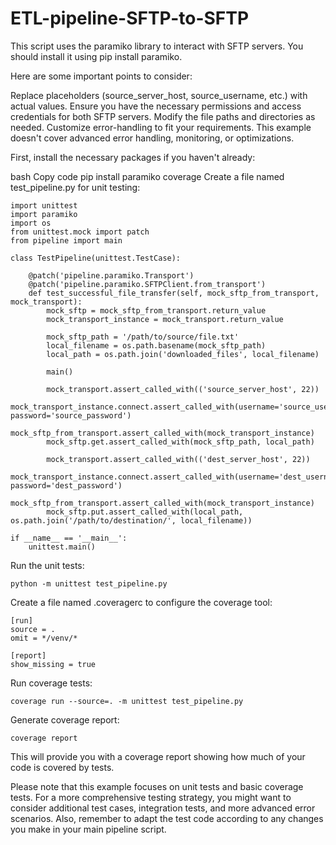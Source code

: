 # ETL-pipeline-SFTP-to-SFTP
This script uses the paramiko library to interact with SFTP servers. You should install it using pip install paramiko.

Here are some important points to consider:

Replace placeholders (source_server_host, source_username, etc.) with actual values.
Ensure you have the necessary permissions and access credentials for both SFTP servers.
Modify the file paths and directories as needed.
Customize error-handling to fit your requirements.
This example doesn't cover advanced error handling, monitoring, or optimizations.

First, install the necessary packages if you haven't already:

bash
Copy code
pip install paramiko coverage
Create a file named test_pipeline.py for unit testing:

```
import unittest
import paramiko
import os
from unittest.mock import patch
from pipeline import main

class TestPipeline(unittest.TestCase):

    @patch('pipeline.paramiko.Transport')
    @patch('pipeline.paramiko.SFTPClient.from_transport')
    def test_successful_file_transfer(self, mock_sftp_from_transport, mock_transport):
        mock_sftp = mock_sftp_from_transport.return_value
        mock_transport_instance = mock_transport.return_value

        mock_sftp_path = '/path/to/source/file.txt'
        local_filename = os.path.basename(mock_sftp_path)
        local_path = os.path.join('downloaded_files', local_filename)

        main()

        mock_transport.assert_called_with(('source_server_host', 22))
        mock_transport_instance.connect.assert_called_with(username='source_username', password='source_password')
        mock_sftp_from_transport.assert_called_with(mock_transport_instance)
        mock_sftp.get.assert_called_with(mock_sftp_path, local_path)

        mock_transport.assert_called_with(('dest_server_host', 22))
        mock_transport_instance.connect.assert_called_with(username='dest_username', password='dest_password')
        mock_sftp_from_transport.assert_called_with(mock_transport_instance)
        mock_sftp.put.assert_called_with(local_path, os.path.join('/path/to/destination/', local_filename))

if __name__ == '__main__':
    unittest.main()
```
Run the unit tests:
```
python -m unittest test_pipeline.py
```
Create a file named .coveragerc to configure the coverage tool:
```
[run]
source = .
omit = */venv/*

[report]
show_missing = true
```
Run coverage tests:
```
coverage run --source=. -m unittest test_pipeline.py
```
Generate coverage report:
```
coverage report
```
This will provide you with a coverage report showing how much of your code is covered by tests.

Please note that this example focuses on unit tests and basic coverage tests. For a more comprehensive testing strategy, you might want to consider additional test cases, integration tests, and more advanced error scenarios. Also, remember to adapt the test code according to any changes you make in your main pipeline script.
